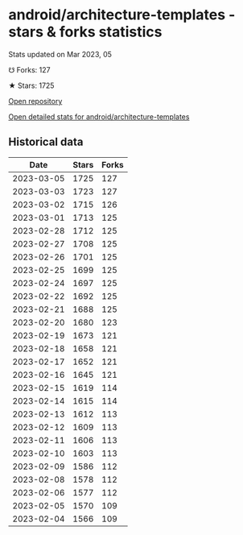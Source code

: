 # android/architecture-templates - stars & forks statistics

Stats updated on Mar 2023, 05

☋ Forks: 127

★ Stars: 1725

[Open repository](https://github.com/android/architecture-templates)

[Open detailed stats for android/architecture-templates](https://reviewgithub.com/rep/android/architecture-templates)

## Historical data
| Date | Stars | Forks |
|------|-------|-------|
| 2023-03-05 | 1725 | 127 | 
| 2023-03-03 | 1723 | 127 | 
| 2023-03-02 | 1715 | 126 | 
| 2023-03-01 | 1713 | 125 | 
| 2023-02-28 | 1712 | 125 | 
| 2023-02-27 | 1708 | 125 | 
| 2023-02-26 | 1701 | 125 | 
| 2023-02-25 | 1699 | 125 | 
| 2023-02-24 | 1697 | 125 | 
| 2023-02-22 | 1692 | 125 | 
| 2023-02-21 | 1688 | 125 | 
| 2023-02-20 | 1680 | 123 | 
| 2023-02-19 | 1673 | 121 | 
| 2023-02-18 | 1658 | 121 | 
| 2023-02-17 | 1652 | 121 | 
| 2023-02-16 | 1645 | 121 | 
| 2023-02-15 | 1619 | 114 | 
| 2023-02-14 | 1615 | 114 | 
| 2023-02-13 | 1612 | 113 | 
| 2023-02-12 | 1609 | 113 | 
| 2023-02-11 | 1606 | 113 | 
| 2023-02-10 | 1603 | 113 | 
| 2023-02-09 | 1586 | 112 | 
| 2023-02-08 | 1578 | 112 | 
| 2023-02-06 | 1577 | 112 | 
| 2023-02-05 | 1570 | 109 | 
| 2023-02-04 | 1566 | 109 | 

